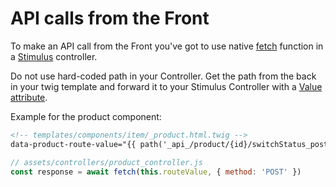 # API calls from the Front

To make an API call from the Front you've got to use native [fetch](https://developer.mozilla.org/en-US/docs/Web/API/Fetch_API/Using_Fetch) 
function in a [Stimulus](https://stimulus.hotwired.dev/) controller.

Do not use hard-coded path in your Controller. Get the path from the back in your
twig template and forward it to your Stimulus Controller with a [Value attribute](https://stimulus.hotwired.dev/reference/values).

Example for the product component:

```html
<!-- templates/components/item/_product.html.twig -->
data-product-route-value="{{ path('_api_/product/{id}/switchStatus_post', {id: product.id}) }}"
```

```javascript
// assets/controllers/product_controller.js
const response = await fetch(this.routeValue, { method: 'POST' })
```

